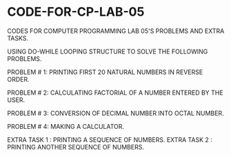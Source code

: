 # CODE-FOR-CP-LAB-05
CODES FOR COMPUTER PROGRAMMING LAB 05'S PROBLEMS AND EXTRA TASKS.

USING DO-WHILE LOOPING STRUCTURE TO SOLVE THE FOLLOWING PROBLEMS.

PROBLEM # 1: PRINTING FIRST 20 NATURAL NUMBERS IN REVERSE ORDER.

PROBLEM # 2: CALCULATING FACTORIAL OF A NUMBER ENTERED BY THE USER.

PROBLEM # 3: CONVERSION OF DECIMAL NUMBER INTO OCTAL NUMBER.

PROBLEM # 4: MAKING A CALCULATOR.

EXTRA TASK 1 : PRINTING A SEQUENCE OF NUMBERS.
EXTRA TASK 2 : PRINTING ANOTHER SEQUENCE OF NUMBERS.
